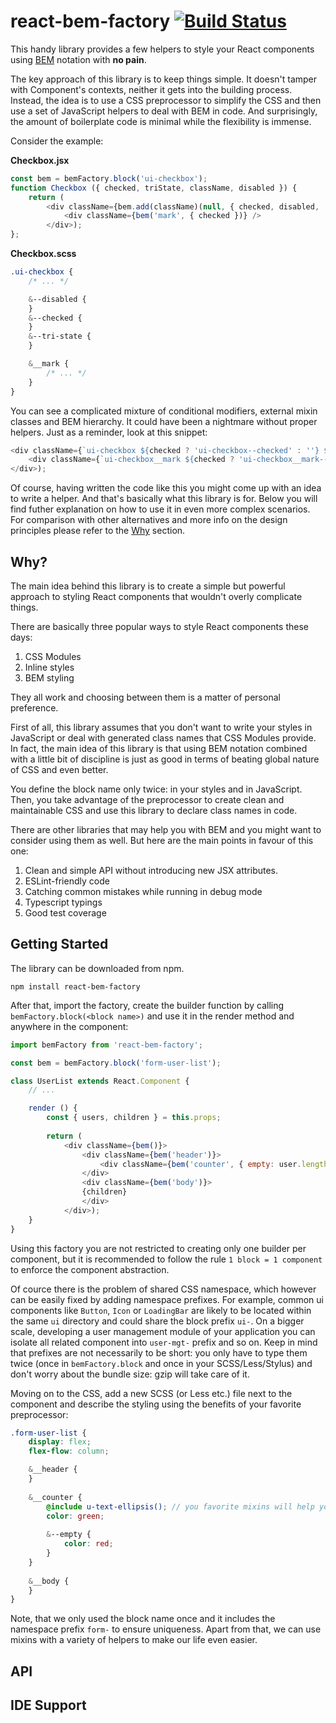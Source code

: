 # react-bem-factory [![Build Status][ci-img]][ci]

This handy library provides a few helpers to style your React components using [BEM](https://en.bem.info/methodology/quick-start/) notation with **no pain**.

The key approach of this library is to keep things simple. It doesn't tamper with Component's contexts, neither it gets into the building process. Instead, the idea is to use a CSS preprocessor to simplify the CSS and then use a set of JavaScript helpers to deal with BEM in code. And surprisingly, the amount of boilerplate code is minimal while the flexibility is immense.

[repoUrl]: https://github.com/xsburg/react-bem-factory
[ci-img]: https://travis-ci.org/xsburg/react-bem-factory.svg
[ci]: https://travis-ci.org/xsburg/react-bem-factory

Consider the example:

**Checkbox.jsx**
```javascript
const bem = bemFactory.block('ui-checkbox');
function Checkbox ({ checked, triState, className, disabled }) {
    return (
        <div className={bem.add(className)(null, { checked, disabled, 'tri-state': triState })}>
            <div className={bem('mark', { checked })} />
        </div>);
};
```
**Checkbox.scss**
```SCSS
.ui-checkbox {
    /* ... */

    &--disabled {
    }
    &--checked {
    }
    &--tri-state {
    }

    &__mark {
        /* ... */
    }
}
```

You can see a complicated mixture of conditional modifiers, external mixin classes and BEM hierarchy. It could have been a nightmare without proper helpers. Just as a reminder, look at this snippet:

```javascript
<div className={`ui-checkbox ${checked ? 'ui-checkbox--checked' : ''} ${triState ? 'ui-checkbox--tri-state' : ''} ${disabled ? 'ui-checkbox--disabled' : ''} ${className ? className : ''}`}>
    <div className={`ui-checkbox__mark ${checked ? 'ui-checkbox__mark--checked' : ''}`} />
</div>);
```

Of course, having written the code like this you might come up with an idea to write a helper. And that's basically what this library is for. Below you will find futher explanation on how to use it in even more complex scenarios. For comparison with other alternatives and more info on the design principles please refer to the [Why](#why) section.

## Why?

The main idea behind this library is to create a simple but powerful approach to styling React components that wouldn't overly complicate things.

There are basically three popular ways to style React components these days:

1. CSS Modules
2. Inline styles
3. BEM styling

They all work and choosing between them is a matter of personal preference.

First of all, this library assumes that you don't want to write your styles in JavaScript or deal with generated class names that CSS Modules provide. In fact, the main idea of this library is that using BEM notation combined with a little bit of discipline is just as good in terms of beating global nature of CSS and even better.

You define the block name only twice: in your styles and in JavaScript. Then, you take advantage of the preprocessor to create clean and maintainable CSS and use this library to declare class names in code.

There are other libraries that may help you with BEM and you might want to consider using them as well. But here are the main points in favour of this one:

1. Clean and simple API without introducing new JSX attributes.
2. ESLint-friendly code
3. Catching common mistakes while running in debug mode
4. Typescript typings
5. Good test coverage

## Getting Started

The library can be downloaded from npm.

```
npm install react-bem-factory
```

After that, import the factory, create the builder function by calling `bemFactory.block(<block name>)` and use it in the render method and anywhere in the component:

```javascript
import bemFactory from 'react-bem-factory';

const bem = bemFactory.block('form-user-list');

class UserList extends React.Component {
    // ...

    render () {
        const { users, children } = this.props;
    
        return (
            <div className={bem()}>
                <div className={bem('header')}>
                    <div className={bem('counter', { empty: user.length === 0 })}>{users.length}<div/>
                </div>
                <div className={bem('body')}>
                {children}
                </div>
            </div>);
    }
}
```

Using this factory you are not restricted to creating only one builder per component, but it is recommended to follow the rule `1 block = 1 component` to enforce the component abstraction.

Of cource there is the problem of shared CSS namespace, which however can be easily fixed by adding namespace prefixes. For example, common ui components like `Button`, `Icon` or `LoadingBar` are likely to be located within the same `ui` directory and could share the block prefix `ui-`. On a bigger scale, developing a user management module of your application you can isolate all related component into `user-mgt-` prefix and so on. Keep in mind that prefixes are not necessarily to be short: you only have to type them twice (once in `bemFactory.block` and once in your SCSS/Less/Stylus) and don't worry about the bundle size: gzip will take care of it.

Moving on to the CSS, add a new SCSS (or Less etc.) file next to the component and describe the styling using the benefits of your favorite preprocessor:

```SCSS
.form-user-list {
    display: flex;
    flex-flow: column;

    &__header {
    }
    
    &__counter {
        @include u-text-ellipsis(); // you favorite mixins will help you reduce the code size
        color: green;
            
        &--empty {
            color: red;
        }
    }
    
    &__body {
    }
}
```

Note, that we only used the block name once and it includes the namespace prefix `form-` to ensure uniqueness. Apart from that, we can use mixins with a variety of helpers to make our life even easier.

## API

## IDE Support




